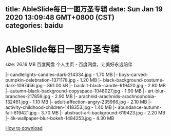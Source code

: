 
title: AbleSlide每日一图万圣专辑
date: Sun Jan 19 2020 13:09:48 GMT+0800 (CST)    
categories: baidu
---

# AbleSlide每日一图万圣专辑
size: 26.16 MB
 百度网盘 个人主页 - 百度网盘，让美好永远陪伴
 
|- candlelights-candles-dark-214334.jpg - 1.70 MB
|- boys-carved-pumpkin-celebration-1371178.jpg - 1.20 MB
|- black-background-costume-dark-1097456.jpg - 861.00 kB
|- backlit-black-candle-619420.jpg - 2.80 MB
|- autumn-black-background-copyspace-1048027.jpg - 1.90 MB
|- art-blur-branches-217859.jpg - 2.90 MB
|- arachnid-arachnids-arachnophobia-132461.jpg - 1.10 MB
|- adult-affection-angry-235966.jpg - 2.10 MB
|- activity-childhood-children-1418353.jpg - 1.40 MB
|- abundance-autumn-fall-619421.jpg - 3.70 MB
|- abstract-art-background-619423.jpg - 2.20 MB
|- 4k-wallpaper-blur-bokeh-1484253.jpg - 4.30 MB

[How to download](https://bpcam.bemobtrk.com/go/2ceec3aa-1ca2-46d6-b9ff-aaa5c184517c?jno=275)